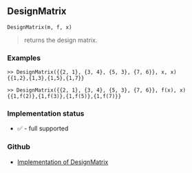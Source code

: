 ## DesignMatrix
```
DesignMatrix(m, f, x)
```
> returns the design matrix.

### Examples
```
>> DesignMatrix({{2, 1}, {3, 4}, {5, 3}, {7, 6}}, x, x)
{{1,2},{1,3},{1,5},{1,7}}
 
>> DesignMatrix({{2, 1}, {3, 4}, {5, 3}, {7, 6}}, f(x), x)
{{1,f(2)},{1,f(3)},{1,f(5)},{1,f(7)}}
```






### Implementation status

* &#x2705; - full supported

### Github

* [Implementation of DesignMatrix](https://github.com/axkr/symja_android_library/blob/master/symja_android_library/matheclipse-core/src/main/java/org/matheclipse/core/builtin/LinearAlgebra.java#L1371) 
